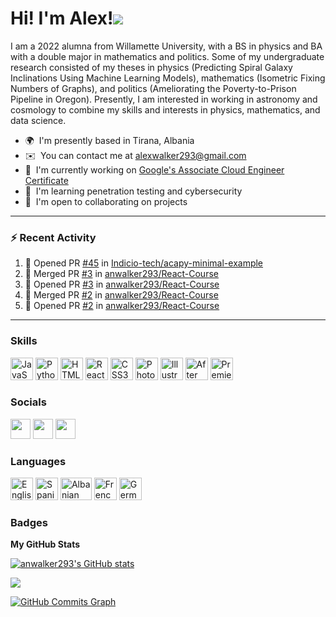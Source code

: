 Hi! I'm Alex!![](https://user-images.githubusercontent.com/18350557/176309783-0785949b-9127-417c-8b55-ab5a4333674e.gif)
=======================================================================================================================================

I am a 2022 alumna from Willamette University, with a BS in physics and BA with a double major in mathematics and politics. Some of my undergraduate research consisted of my theses in physics (Predicting Spiral Galaxy Inclinations Using Machine Learning Models), mathematics (Isometric Fixing Numbers of Graphs), and politics (Ameliorating the Poverty-to-Prison Pipeline in Oregon). Presently, I am interested in working in astronomy and cosmology to combine my skills and interests in physics, mathematics, and data science.

* 🌍  I'm presently based in Tirana, Albania
* ✉️  You can contact me at [alexwalker293@gmail.com](mailto:alexwalker293@gmail.com)
* 🚀  I'm currently working on [Google's Associate Cloud Engineer Certificate](http://cloud.google.com/certification/cloud-engineer)
* 🧠  I'm learning penetration testing and cybersecurity
* 🤝  I'm open to collaborating on projects

---

### :zap: Recent Activity

<!--START_SECTION:activity-->
1. 💪 Opened PR [#45](https://github.com/Indicio-tech/acapy-minimal-example/pull/45) in [Indicio-tech/acapy-minimal-example](https://github.com/Indicio-tech/acapy-minimal-example)
2. 🎉 Merged PR [#3](https://github.com/anwalker293/React-Course/pull/3) in [anwalker293/React-Course](https://github.com/anwalker293/React-Course)
3. 💪 Opened PR [#3](https://github.com/anwalker293/React-Course/pull/3) in [anwalker293/React-Course](https://github.com/anwalker293/React-Course)
4. 🎉 Merged PR [#2](https://github.com/anwalker293/React-Course/pull/2) in [anwalker293/React-Course](https://github.com/anwalker293/React-Course)
5. 💪 Opened PR [#2](https://github.com/anwalker293/React-Course/pull/2) in [anwalker293/React-Course](https://github.com/anwalker293/React-Course)
<!--END_SECTION:activity-->

---


### Skills


<p align="left">
<a href="https://developer.mozilla.org/en-US/docs/Web/JavaScript" target="_blank" rel="noreferrer"><img src="https://raw.githubusercontent.com/danielcranney/readme-generator/main/public/icons/skills/javascript-colored.svg" width="36" height="36" alt="JavaScript" /></a>
<a href="https://www.python.org/" target="_blank" rel="noreferrer"><img src="https://raw.githubusercontent.com/danielcranney/readme-generator/main/public/icons/skills/python-colored.svg" width="36" height="36" alt="Python" /></a>
<a href="https://developer.mozilla.org/en-US/docs/Glossary/HTML5" target="_blank" rel="noreferrer"><img src="https://raw.githubusercontent.com/danielcranney/readme-generator/main/public/icons/skills/html5-colored.svg" width="36" height="36" alt="HTML5" /></a>
<a href="https://reactjs.org/" target="_blank" rel="noreferrer"><img src="https://raw.githubusercontent.com/danielcranney/readme-generator/main/public/icons/skills/react-colored.svg" width="36" height="36" alt="React" /></a>
<a href="https://www.w3.org/TR/CSS/#css" target="_blank" rel="noreferrer"><img src="https://raw.githubusercontent.com/danielcranney/readme-generator/main/public/icons/skills/css3-colored.svg" width="36" height="36" alt="CSS3" /></a>
<a href="https://www.adobe.com/uk/products/photoshop.html" target="_blank" rel="noreferrer"><img src="https://raw.githubusercontent.com/danielcranney/readme-generator/main/public/icons/skills/photoshop-colored.svg" width="36" height="36" alt="Photoshop" /></a>
<a href="adobe.com/uk/products/illustrator.html" target="_blank" rel="noreferrer"><img src="https://raw.githubusercontent.com/danielcranney/readme-generator/main/public/icons/skills/illustrator-colored.svg" width="36" height="36" alt="Illustrator" /></a>
<a href="https://www.adobe.com/uk/products/aftereffects.html" target="_blank" rel="noreferrer"><img src="https://raw.githubusercontent.com/danielcranney/readme-generator/main/public/icons/skills/aftereffects-colored.svg" width="36" height="36" alt="After Effects" /></a>
<a href="https://www.adobe.com/uk/products/premiere.html" target="_blank" rel="noreferrer"><img src="https://raw.githubusercontent.com/danielcranney/readme-generator/main/public/icons/skills/premierepro-colored.svg" width="36" height="36" alt="Premiere Pro" /></a>
</p>

### Socials

<p align="left"> <a href="https://www.github.com/anwalker293" target="_blank" rel="noreferrer"><img src="https://raw.githubusercontent.com/danielcranney/readme-generator/main/public/icons/socials/github.svg" width="32" height="32" /></a> <a href="http://www.instagram.com/alexwalkerflute" target="_blank" rel="noreferrer"><img src="https://raw.githubusercontent.com/danielcranney/readme-generator/main/public/icons/socials/instagram.svg" width="32" height="32" /></a> <a href="https://www.linkedin.com/in/alexandra-n-walker/" target="_blank" rel="noreferrer"><img src="https://raw.githubusercontent.com/danielcranney/readme-generator/main/public/icons/socials/linkedin.svg" width="32" height="32" /></a></p>

### Languages
<p>
<img src="https://imgs.search.brave.com/2Pnen4aIqC8E6Cb6rzVhJn-qCsHgfNlSeFHLoUGjQds/rs:fit:160:160:1/g:ce/aHR0cHM6Ly93d3cu/ZW1vamliYXNlLmNv/bS9yZXNvdXJjZXMv/aW1nL2Vtb2ppcy9h/cHBsZS94MWYxZmEt/MWYxZjgucG5nLnBh/Z2VzcGVlZC5pYy5E/Z2RhQVk4RG5mLnBu/Zw" width="36" height="36" alt="English" /></a>
<img src="https://imgs.search.brave.com/v-PxFDPIIZxD6mB5Mja0rMhNCoYEnJ4-GnvRTmDpSp8/rs:fit:160:160:1/g:ce/aHR0cHM6Ly9mbGFn/cGVkaWEubmV0L2Rh/dGEvZmxhZ3MvZW1v/amkvYXBwbGUvMTYw/eDE2MC9lcy5wbmc" width="36" height="36" alt="Spanish" /></a>
<img src="https://imgs.search.brave.com/ZHuJefkX8ro1xnI7UDKtzY03N4wcciXIau5nq1HMzx8/rs:fit:250:167:1/g:ce/aHR0cDovL2Nkbi5j/b3VudHJ5ZmxhZ3Mu/Y29tL3RodW1icy9h/bGJhbmlhL2ZsYWct/d2F2aW5nLTI1MC5w/bmc" width="50" height="36" alt="Albanian" /></a>
<img src="https://imgs.search.brave.com/F92nrUm6uc09dwDFDgMYAsFHYkSplDNfCSQdr7zrG7k/rs:fit:160:160:1/g:ce/aHR0cHM6Ly9lbW9q/aXBlZGlhLXVzLnMz/LmR1YWxzdGFjay51/cy13ZXN0LTEuYW1h/em9uYXdzLmNvbS90/aHVtYnMvMTYwL2Zh/Y2Vib29rLzE1OC9m/bGFnLWZvci1mcmFu/Y2VfMWYxZWItMWYx/ZjcucG5n" width="36" height="36" alt="French" /></a>
<img src="https://imgs.search.brave.com/SeNWn0jeWMOEGpV1vNCKpViCXxe34zt7jQsHgDQkvtA/rs:fit:120:120:1/g:ce/aHR0cHM6Ly9lbW9q/aXBlZGlhLXVzLnMz/LmR1YWxzdGFjay51/cy13ZXN0LTEuYW1h/em9uYXdzLmNvbS90/aHVtYnMvMTIwL2Zh/Y2Vib29rLzE1OC9m/bGFnLWZvci1nZXJt/YW55XzFmMWU5LTFm/MWVhLnBuZw" width="36" height="36" alt="German" /></a>
</p>

### Badges

<b>My GitHub Stats</b>

<a href="http://www.github.com/anwalker293"><img src="https://github-readme-stats.vercel.app/api?username=anwalker293&show_icons=true&hide=&count_private=true&title_color=0891b2&text_color=ffffff&icon_color=0891b2&bg_color=1c1917&hide_border=true&show_icons=true" alt="anwalker293's GitHub stats" /></a>

<a href="http://www.github.com/anwalker293"><img src="https://github-readme-streak-stats.herokuapp.com/?user=anwalker293&stroke=ffffff&background=1c1917&ring=0891b2&fire=0891b2&currStreakNum=ffffff&currStreakLabel=0891b2&sideNums=ffffff&sideLabels=ffffff&dates=ffffff&hide_border=true" /></a>

<a href="http://www.github.com/anwalker293"><img src="https://activity-graph.herokuapp.com/graph?username=anwalker293&bg_color=1c1917&color=ffffff&line=0891b2&point=ffffff&area_color=1c1917&area=true&hide_border=true&custom_title=GitHub%20Commits%20Graph" alt="GitHub Commits Graph" /></a>
